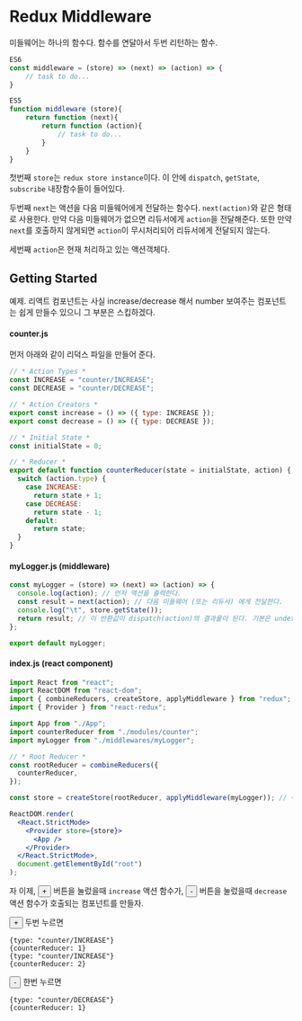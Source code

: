 # Redux Middleware

미들웨어는 하나의 함수다. 함수를 연달아서 두번 리턴하는 함수.

```javascript
ES6
const middleware = (store) => (next) => (action) => {
    // task to do...
}

ES5
function middleware (store){
    return function (next){
        return function (action){
            // task to do...
        }
    }
}
```
첫번째 `store`는 `redux store instance`이다. 이 안에 `dispatch`, `getState`, `subscribe` 내장함수들이 들어있다.

두번째 `next`는 액션을 다음 미들웨어에게 전달하는 함수다. `next(action)`와 같은 형태로 사용한다. 만약 다음 미들웨어가 없으면 리듀서에게 `action`을 전달해준다. 또한 만약 `next`를 호출하지 않게되면 `action`이 무시처리되어 리듀서에게 전달되지 않는다.

세번째 `action`은 현재 처리하고 있는 액션객체다.

## Getting Started

예제. 리액트 컴포넌트는 사실 increase/decrease 해서 number 보여주는 컴포넌트는 쉽게 만들수 있으니 그 부분은 스킵하겠다.

#### counter.js
먼저 아래와 같이 리덕스 파일을 만들어 준다.
```jsx
// * Action Types *
const INCREASE = "counter/INCREASE";
const DECREASE = "counter/DECREASE";

// * Action Creators *
export const increase = () => ({ type: INCREASE });
export const decrease = () => ({ type: DECREASE });

// * Initial State *
const initialState = 0;

// * Reducer *
export default function counterReducer(state = initialState, action) {
  switch (action.type) {
    case INCREASE:
      return state + 1;
    case DECREASE:
      return state - 1;
    default:
      return state;
  }
}
```

#### myLogger.js (middleware)
```jsx
const myLogger = (store) => (next) => (action) => {
  console.log(action); // 먼저 액션을 출력한다.
  const result = next(action); // 다음 미들웨어 (또는 리듀서) 에게 전달한다.
  console.log("\t", store.getState());
  return result; // 이 반환값이 dispatch(action)의 결과물이 된다. 기본은 undefined 다.
};

export default myLogger;
```

#### index.js (react component)
```jsx
import React from "react";
import ReactDOM from "react-dom";
import { combineReducers, createStore, applyMiddleware } from "redux";
import { Provider } from "react-redux";

import App from "./App";
import counterReducer from "./modules/counter";
import myLogger from "./middlewares/myLogger";

// * Root Reducer *
const rootReducer = combineReducers({
  counterReducer,
});

const store = createStore(rootReducer, applyMiddleware(myLogger)); // 여러개의 미들웨어를 받을수 있다.

ReactDOM.render(
  <React.StrictMode>
    <Provider store={store}>
      <App />
    </Provider>
  </React.StrictMode>,
  document.getElementById("root")
);


```

자 이제, <button>+</button> 버튼을 눌렀을때 `increase` 액션 함수가, <button>-</button> 버튼을 눌렀을때 `decrease` 액션 함수가 호출되는 컴포넌트를 만들자.

<button>+</button> 두번 누르면
```
{type: "counter/INCREASE"}
{counterReducer: 1}
{type: "counter/INCREASE"}
{counterReducer: 2}
```
<button>-</button> 한번 누르면
```
{type: "counter/DECREASE"}
{counterReducer: 1}
```